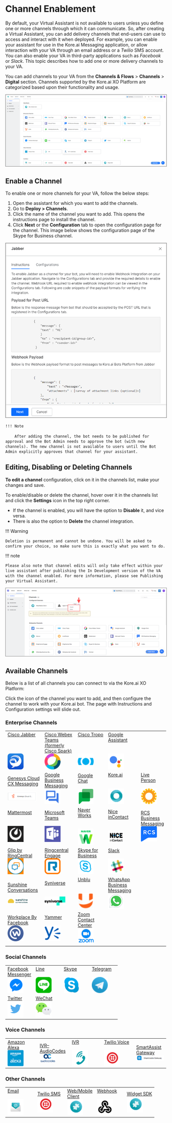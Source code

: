 # Channel Enablement


By default, your Virtual Assistant is not available to users unless you define one or more channels through which it can communicate. So, after creating a Virtual Assistant, you can add delivery channels that end-users can use to access and interact with it when deployed. For example, you can enable your assistant for use in the Kore.ai Messaging application, or allow interaction with your VA through an email address or a _Twilio_ SMS account. You can also enable your VA in third-party applications such as _Facebook_ or _Slack_. This topic describes how to add one or more delivery channels to your VA.

You can add channels to your VA from the **Channels & Flows** > **Channels** > **Digital** section. Channels supported by the Kore.ai XO Platform are categorized based upon their functionality and usage.

<img src="../channels/images/channel-enablement-img1-channels-list.png" alt="Channels supported by the Kore.ai XO Platform" title="Channels supported by the Kore.ai XO Platform" style="border: 1px solid gray; zoom:70%;">


## Enable a Channel

To enable one or more channels for your VA, follow the below steps:

1. Open the assistant for which you want to add the channels.
2. Go to **Deploy > Channels**.
3. Click the name of the channel you want to add. This opens the instructions page to install the channel.
4. Click **Next** or the **Configuration** tab to open the configuration page for the channel. This image below shows the configuration page of the Skype for Business channel.  
<img src="../channels/images/channel-enablement-img2-instructions.png" alt="Channel Configuration page" title="Channel Configuration page" style="border: 1px solid gray; zoom:70%;">

    !!! Note
   
        After adding the channel, the bot needs to be published for approval and the Bot Admin needs to approve the bot (with new channels). The new channel is not available to users until the Bot Admin explicitly approves that channel for your assistant.


## Editing, Disabling or Deleting Channels

**To edit a channel** configuration, click on it in the channels list, make your changes and save.

To enable/disable or delete the channel, hover over it in the channels list and click the **Settings** icon in the top right corner.

* If the channel is enabled, you will have the option to **Disable** it, and vice versa.
* There is also the option to **Delete** the channel integration.

!!! Warning

    Deletion is permanent and cannot be undone. You will be asked to confirm your choice, so make sure this is exactly what you want to do.


!!! note 

    Please also note that channel edits will only take effect within your live assistant after publishing the In Development version of the VA with the channel enabled. For more information, please see Publishing your Virtual Assistant.

<img src="../channels/images/channel-enablement-img3-delete-disable-channel.png" alt="Delete/Disable channel" title="Delete/Disable channel" style="border: 1px solid gray; zoom:70%;">


## Available Channels

Below is a list of all channels you can connect to via the Kore.ai XO Platform:

Click the icon of the channel you want to add, and then configure the channel to work with your Kore.ai bot. The page with Instructions and Configuration settings will slide out.

### Enterprise Channels

<table style="table-layout: fixed; width: 100%;">
  
  <tr>
   <td style="width:25%;"><a href="../channels/add-cisco-jabber-channel" target="_blank">Cisco Jabber</a>
   <br><br><br><br>
   <a href="../channels/add-cisco-jabber-channel" target="_blank"><img src="../channels/images/logo1-jabber.png" width="50"></a>
   </td>


   <td style="width:25%;"><a href="../channels/add-cisco-channel" target="_blank">Cisco Webex<br>Teams<br>(formerly<br>Cisco Spark)</a>
   <br>
   <a href="../channels/add-cisco-channel" target="_blank"><img src="../channels/images/logo2-cisco-webex-teams.png" width="50"></a>
   </td>


   <td style="width:25%;"><a href="../channels/add-cisco-tropo-channel" target="_blank">Cisco Tropo</a>
   <br><br><br><br>
   <a href="../channels/add-cisco-tropo-channel" target="_blank"><img src="../channels/images/logo3-tropo.png" width="50"></a>
   </td>


   <td style="width:25%;"><a href="../channels/add-google-assistant-channel" target="_blank">Google<br>Assistant</a>
   <br><br><br>
   <a href="../channels/add-google-assistant-channel" target="_blank"><img src="../channels/images/logo4-google-assistant.png" width="50"></a>
   </td>
   <td>
   </td>
  </tr>

  <tr>
   <td><a href="../channels/add-genesys-chat-channel" target="_blank">Genesys Cloud<br>CX Messaging</a>
   <br><br>
   <a href="../channels/add-genesys-chat-channel" target="_blank"><img src="../channels/images/logo5-genesys-chat-new-logo.png" width="90"></a>
   </td>


   <td><a href="../channels/add-google-business-messaging-channel" target="_blank">Google Business<br>Messaging</a>
   <br>
   <a href="../channels/add-google-business-messaging-channel" target="_blank"><img src="../channels/images/logo6-gbm.png" width="50"></a>
   </td>


   <td><a href="../channels/add-google-chat" target="_blank">Google<br>Chat</a>
   <br><br>  
   <a href="../channels/add-google-chat" target="_blank"><img src="../channels/images/logo7-google-chat.png" width="50"></a>
   </td>


   <td><a href="../channels/add-kore-channel" target="_blank">Kore.ai</a>
   <br><br><br>  
   <a href="../channels/add-kore-channel" target="_blank"><img src="../channels/images/logo8-kore-ai.png" width="50"></a>
   </td>


   <td><a href="../channels/add-live-person-channel" target="_blank">Live Person</a>
   <br><br>  
   <a href="../channels/add-live-person-channel" target="_blank"><img src="../channels/images/logo9-live-person.png" width="50"></a>
   </td>
  </tr>

  <tr>
   <td><a href="../channels/add-mattermost-channel" target="_blank">Mattermost</a>
   <br><br><br>
   <a href="../channels/add-mattermost-channel" target="_blank"><img src="../channels/images/logo10-mattermost.png" width="50"></a>
   </td>


   <td><a href="../channels/add-microsoft-teams-channel" target="_blank">Microsoft Teams</a>
   <br><br>
   <a href="../channels/add-microsoft-teams-channel" target="_blank"><img src="../channels/images/logo11-ms-teams.png" width="50"></a>
   </td>


   <td><a href="../channels/add-naver-works-channel" target="_blank">Naver Works</a>
   <br><br><br>
   <a href="../channels/add-naver-works-channel" target="_blank"><img src="../channels/images/logo12-naver.png" width="50"></a>
   </td>


   <td><a href="../channels/add-nice-incontact-channel" target="_blank">Nice inContact</a>
   <br><br><br>
   <a href="../channels/add-nice-incontact-channel" target="_blank"><img src="../channels/images/logo13-nice.png" width="50"></a>
   </td>


   <td><a href="../channels/add-google-rcs-channel" target="_blank">RCS Business<br>Messaging</a>
   <br>
   <a href="../channels/add-google-rcs-channel" target="_blank"><img src="../channels/images/logo14-rcs.png" width="50"></a>
   </td>
  </tr>

  <tr>
   <td><a href="../channels/add-ringcentral-glip-channel" target="_blank">Glip by<br>RingCentral</a>
   <br>
   <a href="../channels/add-ringcentral-glip-channel" target="_blank"><img src="../channels/images/logo15-glip.png" width="50"></a>
   </td>


   <td><a href="../channels/add-ringcentral-engage-channel" target="_blank">Ringcentral<br>Engage</a>
   <br>
   <a href="../channels/add-ringcentral-engage-channel" target="_blank"><img src="../channels/images/logo16-ring-central.png" width="50"></a>
   </td>


   <td><a href="../channels/add-skype-business-channel" target="_blank">Skype for<br>Business</a>
   <br>  
   <a href="../channels/add-skype-business-channel" target="_blank"><img src="../channels/images/logo17-skype-business.png" width="50"></a>
   </td>


   <td><a href="../channels/add-slack-channel" target="_blank">Slack</a>
   <br><br>
   <a href="../channels/add-slack-channel" target="_blank"><img src="../channels/images/logo18-slack.png" width="50"></a>
   </td>

   
   <td>
   </td>
  </tr>

  <tr>
   <td><a href="../channels/add-sunshine-conversations-channel" target="_blank">Sunshine<br>Conversations</a>
   <br><br>  
   <a href="../channels/add-sunshine-conversations-channel" target="_blank"><img src="../channels/images/logo19-sunshine-conversations.png" width="65"></a>
   </td>


   <td><a href="../channels/add-syniverse-channel" target="_blank">Syniverse</a>
   <br><br><br>
   <a href="../channels/add-syniverse-channel" target="_blank"><img src="../channels/images/logo20-syniverse.png" width="65"></a>
   </td>


   <td><a href="../channels/add-unblu-channel" target="_blank">Unblu</a>
   <br><br><br>
   <a href="../channels/add-unblu-channel" target="_blank"><img src="../channels/images/logo21-unblu.png" width="50"></a>
   </td>


   <td><a href="../channels/add-whatsapp-business-channel" target="_blank">WhatsApp<br>Business<br>Messaging</a>
   <br>  
   <a href="../channels/add-whatsapp-business-channel" target="_blank"><img src="../channels/images/logo22-whatsapp-business.png" width="50"></a>
   </td>


   <td>
   </td>
  </tr>
  
  <tr>
   <td><a href="../channels/add-workplace-by-facebook-channel" target="_blank">Workplace By<br>Facebook</a>
   <br>
   <a href="../channels/add-workplace-by-facebook-channel" target="_blank"><img src="../channels/images/logo23-wp-facebook.png" width="50"></a>
   </td>
   
   <td><a href="../channels/add-microsoft-yammer-channel" target="_blank">Yammer</a>
   <br><br>  
   <a href="../channels/add-microsoft-yammer-channel" target="_blank"><img src="../channels/images/logo24-yammer.png" width="50"></a>
   </td>


   <td><a href="../channels/add-zoom-contact-center-channel" target="_blank">Zoom Contact<br>Center</a>
   <br>  
   <a href="../channels/add-zoom-contact-center-channel" target="_blank"><img src="../channels/images/logo25-zoom.png" width="50"></a>
   </td>


   <td>
   </td>


   <td>
   </td>
  </tr>
  
</table>


### Social Channels

<table style="table-layout:fixed; width:100%;">
  <tr>
   <td style="width:25%;"><a href="../channels/add-facebook-messenger-channel" target="_blank">Facebook<br>Messenger</a>
   <br>  
   <a href="../channels/add-facebook-messenger-channel" target="_blank"><img src="../channels/images/logo26-fb-messenger.png" width="50"></a>
   </td>

   <td style="width:25%;"><a href="../channels/add-line-messenger-channel" target="_blank">Line</a>
   <br><br>  
   <a href="../channels/add-line-messenger-channel" target="_blank"><img src="../channels/images/logo27-line.png" width="50"></a>
   </td>

   <td style="width:25%;"><a href="../channels/add-skype-business-onpemise-channel" target="_blank">Skype</a>
   <br><br>  
   <a href="../channels/add-skype-business-onpemise-channel" target="_blank"><img src="../channels/images/logo28-skype.png" width="50"></a>
   </td>

   <td style="width:25%;"><a href="../channels/add-telegram-channel" target="_blank">Telegram</a>
   <br><br>  
   <a href="../channels/add-telegram-channel" target="_blank"><img src="../channels/images/logo29-telegram.png" width="50"></a>
   </td>
  </tr>

  <tr>
   <td><a href="../channels/add-twitter-channel" target="_blank">Twitter</a>
   <br>  
   <a href="../channels/add-twitter-channel" target="_blank"><img src="../channels/images/logo30-twitter.png" width="50"></a>
   </td>

   <td><a href="../channels/add-wechat-telegram" target="_blank">WeChat</a>
   <br>  
   <a href="../channels/add-wechat-telegram" target="_blank"><img src="../channels/images/logo31-we-chat.png" width="50"></a>
   </td>

   <td>
   </td>

   <td>
   </td> 
  </tr>
</table>


### Voice Channels

<table style="table-layout: fixed; width: 100%;">
 <tr>
   <td style="width:20%;"><a href="../channels/amazon-alexa" target="_blank">Amazon Alexa</a>
   <br>
   <a href="../channels/amazon-alexa" target="_blank"><img src="../channels/images/logo32-alexa.png" width="50"></a>
   </td>


   <td style="width:20%;"><a href="../channels/ivr-audio-codes" target="_blank">IVR–AudioCodes</a>
   <br>
   <a href="../channels/ivr-audio-codes" target="_blank"><img src="../channels/images/logo33-audiocodes.png" width="50"></a>
   </td>


   <td style="width:20%;"><a href="../channels/IVR-integration" target="_blank">IVR</a>
   <br><br>
   <a href="../channels/IVR-integration" target="_blank"><img src="../channels/images/logo34-ivr.png" width="50"></a>
   </td>


   <td style="width:20%;"><a href="../channels/add-twilio-voice-channel" target="_blank">Twilio Voice</a>
   <br><br>
   <a href="../channels/add-twilio-voice-channel" target="_blank"><img src="../channels/images/logo35-twilio.png" width="50"></a>
   </td>


   <td style="width:20%;"><a href="../channels/smart-assist-gateway" target="_blank">SmartAssist<br>Gateway</a>
   <br>  
   <a href="../channels/smart-assist-gateway" target="_blank"><img src="../channels/images/logo36-smart-assist.png" width="90"></a>
   </td>
  </tr>
  
</table>


### Other Channels

<table style="table-layout: fixed; width: 100%;">
<tr>
   <td style="width:20%;"><a href="../channels/add-email-channel" target="_blank">Email</a>
   <br><br>
   <a href="../channels/add-email-channel" target="_blank"><img src="../channels/images/logo37-email.png" width="50"></a>
   </td>

   <td style="width:20%;"><a href="../channels/add-twilio-sms-channel" target="_blank">Twilio SMS</a>
   <br>
   <a href="../channels/add-twilio-sms-channel" target="_blank"><img src="../channels/images/logo35-twilio.png" width="50"></a>
   </td>

   <td style="width:20%;"><a href="../channels/add-web-mobile-client" target="_blank">Web/Mobile<br>Client</a>
   <br>
   <a href="../channels/add-web-mobile-client" target="_blank"><img src="../channels/images/logo39-webmobile.png" width="50"></a>
   </td>

   <td style="width:20%;"><a href="../channels/add-webhook-channel" target="_blank">Webhook</a>
   <br><br>
   <a href="../channels/add-webhook-channel" target="_blank"><img src="../channels/images/logo40-webhook.png" width="50"></a>
   </td>

   <td style="width:20%;"><a href="../channels/add-widget-sdk-channel" target="_blank">Widget SDK</a>
   <br>
   <a href="../channels/add-widget-sdk-channel" target="_blank"><img src="../channels/images/logo39-webmobile.png" width="50"></a>
   </td>
  
  </tr>
</table>